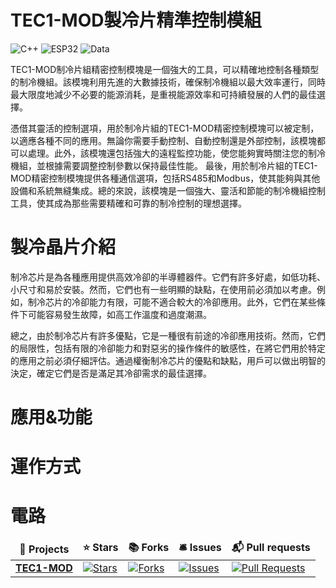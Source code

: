 # TEC1-MOD製冷片精準控制模組

  <img src="https://img.shields.io/badge/C++-USE-orange" alt="C++" />
  <img src="https://img.shields.io/badge/ESP32-USE-orange" alt="ESP32" />
  <img src="https://img.shields.io/badge/Data-OOC.Work-blue" alt="Data" />
  
  TEC1-MOD制冷片組精密控制模塊是一個強大的工具，可以精確地控制各種類型的制冷機組。該模塊利用先進的大數據技術，確保制冷機組以最大效率運行，同時最大限度地減少不必要的能源消耗，是重視能源效率和可持續發展的人們的最佳選擇。
 
  憑借其靈活的控制選項，用於制冷片組的TEC1-MOD精密控制模塊可以被定制，以適應各種不同的應用。無論你需要手動控制、自動控制還是外部控制，該模塊都可以處理。此外，該模塊還包括強大的遠程監控功能，使您能夠實時關注您的制冷機組，並根據需要調整控制參數以保持最佳性能。
  最後，用於制冷片組的TEC1-MOD精密控制模塊提供各種通信選項，包括RS485和Modbus，使其能夠與其他設備和系統無縫集成。總的來說，該模塊是一個強大、靈活和節能的制冷機組控制工具，使其成為那些需要精確和可靠的制冷控制的理想選擇。


# 製冷晶片介紹
  制冷芯片是為各種應用提供高效冷卻的半導體器件。它們有許多好處，如低功耗、小尺寸和易於安裝。然而，它們也有一些明顯的缺點，在使用前必須加以考慮。例如，制冷芯片的冷卻能力有限，可能不適合較大的冷卻應用。此外，它們在某些條件下可能容易發生故障，如高工作溫度和過度潮濕。
  
  總之，由於制冷芯片有許多優點，它是一種很有前途的冷卻應用技術。然而，它們的局限性，包括有限的冷卻能力和對惡劣的操作條件的敏感性，在將它們用於特定的應用之前必須仔細評估。通過權衡制冷芯片的優點和缺點，用戶可以做出明智的決定，確定它們是否是滿足其冷卻需求的最佳選擇。

# 應用&功能


# 運作方式



# 電路


<table>
  <thead align="center">
    <tr border: none;>
      <td><b>🎁 Projects</b></td>
      <td><b>⭐ Stars</b></td>
      <td><b>📚 Forks</b></td>
      <td><b>🛎 Issues</b></td>
      <td><b>📬 Pull requests</b></td>
    </tr>
  </thead>
  <tbody>
    <tr>
      <td><a href="https://github.com/Knockoi/TEC1-MOD"><b>TEC1-MOD</b></a></td>
      <td><a href="https://github.com/Knockoi/TEC1-MOD/stargazers"><img alt="Stars" src="https://img.shields.io/github/stars/Knockoi/TEC1-MOD?style=flat-square&labelColor=343b41"/></a></td>
      <td><a href="https://github.com/Knockoi/TEC1-MOD/network/members"><img alt="Forks" src="https://img.shields.io/github/forks/Knockoi/TEC1-MOD?style=flat-square&labelColor=343b41"/></a></td>
      <td><a href="https://github.com/Knockoi/TEC1-MOD/issues"><img alt="Issues" src="https://img.shields.io/github/issues/Knockoi/TEC1-MOD?style=flat-square&labelColor=343b41"/></a></td>
      <td><a href="https://github.com/Knockoi/TEC1-MOD/pulls"><img alt="Pull Requests" src="https://img.shields.io/github/issues-pr/Knockoi/TEC1-MOD?style=flat-square&labelColor=343b41"/></a></td>
    </tr>
    <tr>
    </thead>
  <tbody>



